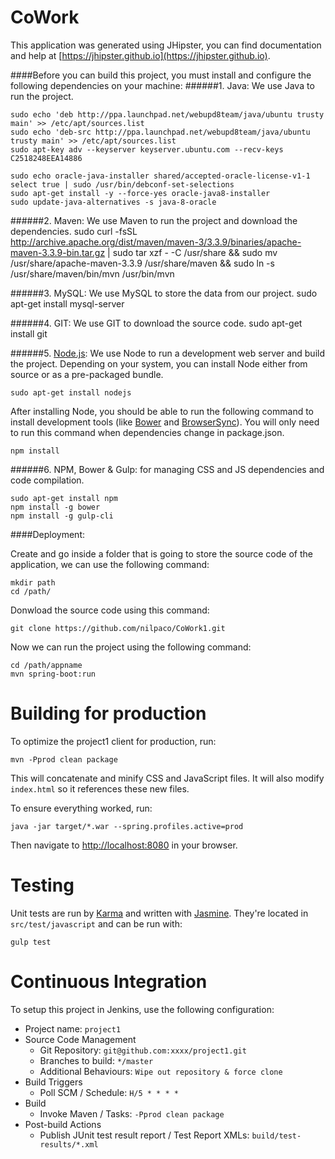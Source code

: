 # CoWork

This application was generated using JHipster, you can find documentation and help at [https://jhipster.github.io](https://jhipster.github.io).

####Before you can build this project, you must install and configure the following dependencies on your machine:
######1. Java: We use Java to run the project.

    sudo echo 'deb http://ppa.launchpad.net/webupd8team/java/ubuntu trusty main' >> /etc/apt/sources.list
    sudo echo 'deb-src http://ppa.launchpad.net/webupd8team/java/ubuntu trusty main' >> /etc/apt/sources.list
    sudo apt-key adv --keyserver keyserver.ubuntu.com --recv-keys C2518248EEA14886
    
    sudo echo oracle-java-installer shared/accepted-oracle-license-v1-1 select true | sudo /usr/bin/debconf-set-selections
    sudo apt-get install -y --force-yes oracle-java8-installer
    sudo update-java-alternatives -s java-8-oracle
    
######2. Maven: We use Maven to run the project and download the dependencies.
    sudo curl -fsSL http://archive.apache.org/dist/maven/maven-3/3.3.9/binaries/apache-maven-3.3.9-bin.tar.gz | sudo tar xzf - -C /usr/share && sudo mv /usr/share/apache-maven-3.3.9 /usr/share/maven && sudo ln -s /usr/share/maven/bin/mvn /usr/bin/mvn

######3. MySQL: We use MySQL to store the data from our project.
    sudo apt-get install mysql-server
    
######4. GIT: We use GIT to download the source code.
    sudo apt-get install git

######5. [Node.js][]: We use Node to run a development web server and build the project.
   Depending on your system, you can install Node either from source or as a pre-packaged bundle.
   
    sudo apt-get install nodejs

After installing Node, you should be able to run the following command to install development tools (like
[Bower][] and [BrowserSync][]). You will only need to run this command when dependencies change in package.json.

    npm install
    
######6. NPM, Bower & Gulp: for managing CSS and JS dependencies and code compilation.

    sudo apt-get install npm
    npm install -g bower
    npm install -g gulp-cli

####Deployment:

Create and go inside a folder that is going to store the source code of the application, we can use the following command:

    mkdir path
    cd /path/


Donwload the source code using this command:

    git clone https://github.com/nilpaco/CoWork1.git
    
Now we can run the project using the following command:

    cd /path/appname
    mvn spring-boot:run

# Building for production

To optimize the project1 client for production, run:

    mvn -Pprod clean package

This will concatenate and minify CSS and JavaScript files. It will also modify `index.html` so it references
these new files.

To ensure everything worked, run:

    java -jar target/*.war --spring.profiles.active=prod

Then navigate to [http://localhost:8080](http://localhost:8080) in your browser.

# Testing

Unit tests are run by [Karma][] and written with [Jasmine][]. They're located in `src/test/javascript` and can be run with:

    gulp test



# Continuous Integration

To setup this project in Jenkins, use the following configuration:

* Project name: `project1`
* Source Code Management
    * Git Repository: `git@github.com:xxxx/project1.git`
    * Branches to build: `*/master`
    * Additional Behaviours: `Wipe out repository & force clone`
* Build Triggers
    * Poll SCM / Schedule: `H/5 * * * *`
* Build
    * Invoke Maven / Tasks: `-Pprod clean package`
* Post-build Actions
    * Publish JUnit test result report / Test Report XMLs: `build/test-results/*.xml`

[JHipster]: https://jhipster.github.io/
[Node.js]: https://nodejs.org/
[Bower]: http://bower.io/
[Gulp]: http://gulpjs.com/
[BrowserSync]: http://www.browsersync.io/
[Karma]: http://karma-runner.github.io/
[Jasmine]: http://jasmine.github.io/2.0/introduction.html
[Protractor]: https://angular.github.io/protractor/
